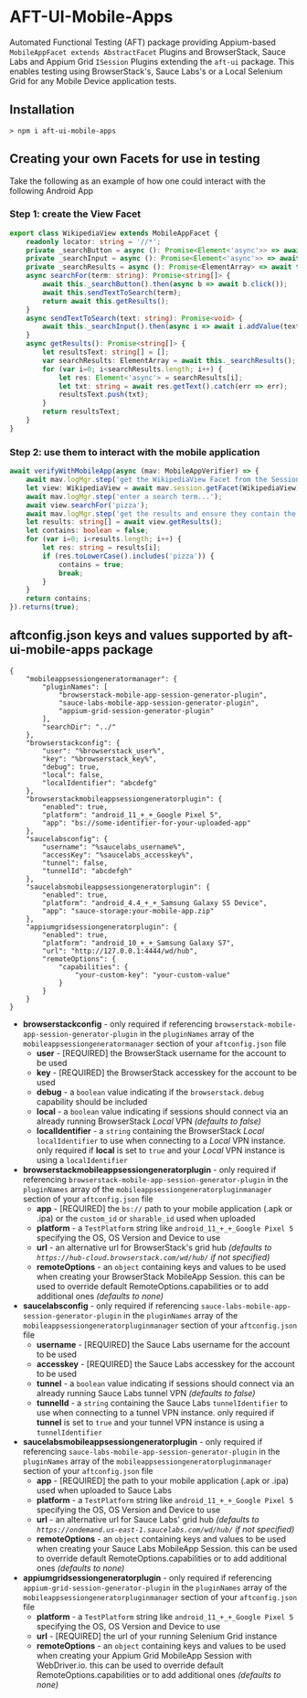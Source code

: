 # AFT-UI-Mobile-Apps
Automated Functional Testing (AFT) package providing Appium-based `MobileAppFacet extends AbstractFacet` Plugins and BrowserStack, Sauce Labs and Appium Grid `ISession` Plugins extending the `aft-ui` package. This enables testing using BrowserStack's, Sauce Labs's or a Local Selenium Grid for any Mobile Device application tests.

## Installation
`> npm i aft-ui-mobile-apps`

## Creating your own Facets for use in testing
Take the following as an example of how one could interact with the following Android App

### Step 1: create the View Facet

```typescript
export class WikipediaView extends MobileAppFacet {
    readonly locator: string = '//*';
    private _searchButton = async (): Promise<Element<'async'>> => await this.getElement({locator: "~Search Wikipedia", maxWaitMs: 10000});
    private _searchInput = async (): Promise<Element<'async'>> => await this.session.driver.$('android=new UiSelector().resourceId("org.wikipedia.alpha:id/search_src_text")');
    private _searchResults = async (): Promise<ElementArray> => await this.getElements({locator: "android.widget.TextView", maxWaitMs: 10000});
    async searchFor(term: string): Promise<string[]> {
        await this._searchButton().then(async b => await b.click());
        await this.sendTextToSearch(term);
        return await this.getResults();
    }
    async sendTextToSearch(text: string): Promise<void> {
        await this._searchInput().then(async i => await i.addValue(text));
    }
    async getResults(): Promise<string[]> {
        let resultsText: string[] = [];
        var searchResults: ElementArray = await this._searchResults();
        for (var i=0; i<searchResults.length; i++) {
            let res: Element<'async'> = searchResults[i];
            let txt: string = await res.getText().catch(err => err);
            resultsText.push(txt);
        }
        return resultsText;
    }
}
```
### Step 2: use them to interact with the mobile application

```typescript
await verifyWithMobileApp(async (mav: MobileAppVerifier) => {
    await mav.logMgr.step('get the WikipediaView Facet from the Session...');
    let view: WikipediaView = await mav.session.getFacet(WikipediaView);
    await mav.logMgr.step('enter a search term...');
    await view.searchFor('pizza');
    await mav.logMgr.step('get the results and ensure they contain the search term...');
    let results: string[] = await view.getResults();
    let contains: boolean = false;
    for (var i=0; i<results.length; i++) {
        let res: string = results[i];
        if (res.toLowerCase().includes('pizza')) {
            contains = true;
            break;
        }
    }
    return contains;
}).returns(true);
```
## aftconfig.json keys and values supported by aft-ui-mobile-apps package
```
{
    "mobileappsessiongeneratormanager": {
        "pluginNames": [
            "browserstack-mobile-app-session-generator-plugin",
            "sauce-labs-mobile-app-session-generator-plugin",
            "appium-grid-session-generator-plugin"
        ],
        "searchDir": "../"
    },
    "browserstackconfig": {
        "user": "%browserstack_user%",
        "key": "%browserstack_key%",
        "debug": true,
        "local": false,
        "localIdentifier": "abcdefg"
    },
    "browserstackmobileappsessiongeneratorplugin": {
        "enabled": true,
        "platform": "android_11_+_+_Google Pixel 5",
        "app": "bs://some-identifier-for-your-uploaded-app"
    },
    "saucelabsconfig": {
        "username": "%saucelabs_username%",
        "accessKey": "%saucelabs_accesskey%",
        "tunnel": false,
        "tunnelId": "abcdefgh"
    },
    "saucelabsmobileappsessiongeneratorplugin": {
        "enabled": true,
        "platform": "android_4.4_+_+_Samsung Galaxy S5 Device",
        "app": "sauce-storage:your-mobile-app.zip"
    },
    "appiumgridsessiongeneratorplugin": {
        "enabled": true,
        "platform": "android_10_+_+_Samsung Galaxy S7",
        "url": "http://127.0.0.1:4444/wd/hub",
        "remoteOptions": {
            "capabilities": {
                "your-custom-key": "your-custom-value"
            }
        }
    }
}
```
- **browserstackconfig** - only required if referencing `browserstack-mobile-app-session-generator-plugin` in the `pluginNames` array of the `mobileappsessiongeneratormanager` section of your `aftconfig.json` file
  - **user** - [REQUIRED] the BrowserStack username for the account to be used
  - **key** - [REQUIRED] the BrowserStack accesskey for the account to be used
  - **debug** - a `boolean` value indicating if the `browserstack.debug` capability should be included
  - **local** - a `boolean` value indicating if sessions should connect via an already running BrowserStack _Local_ VPN _(defaults to false)_
  - **localIdentifier** - a `string` containing the BrowserStack _Local_ `localIdentifier` to use when connecting to a _Local_ VPN instance. only required if **local** is set to `true` and your _Local_ VPN instance is using a `localIdentifier`
- **browserstackmobileappsessiongeneratorplugin** - only required if referencing `browserstack-mobile-app-session-generator-plugin` in the `pluginNames` array of the `mobileappsessiongeneratorpluginmanager` section of your `aftconfig.json` file
  - **app** - [REQUIRED] the `bs://` path to your mobile application (.apk or .ipa) or the `custom_id` or `sharable_id` used when uploaded
  - **platform** - a `TestPlatform` string like `android_11_+_+_Google Pixel 5` specifying the OS, OS Version and Device to use
  - **url** - an alternative url for BrowserStack's grid hub _(defaults to `https://hub-cloud.browserstack.com/wd/hub/` if not specified)_
  - **remoteOptions** - an `object` containing keys and values to be used when creating your BrowserStack MobileApp Session. this can be used to override default RemoteOptions.capabilities or to add additional ones _(defaults to none)_
- **saucelabsconfig** - only required if referencing `sauce-labs-mobile-app-session-generator-plugin` in the `pluginNames` array of the `mobileappsessiongeneratorpluginmanager` section of your `aftconfig.json` file
  - **username** - [REQUIRED] the Sauce Labs username for the account to be used
  - **accesskey** - [REQUIRED] the Sauce Labs accesskey for the account to be used
  - **tunnel** - a `boolean` value indicating if sessions should connect via an already running Sauce Labs tunnel VPN _(defaults to false)_
  - **tunnelId** - a `string` containing the Sauce Labs `tunnelIdentifier` to use when connecting to a tunnel VPN instance. only required if **tunnel** is set to `true` and your tunnel VPN instance is using a `tunnelIdentifier`
- **saucelabsmobileappsessiongeneratorplugin** - only required if referencing `sauce-labs-mobile-app-session-generator-plugin` in the `pluginNames` array of the `mobileappsessiongeneratorpluginmanager` section of your `aftconfig.json` file
  - **app** - [REQUIRED] the path to your mobile application (.apk or .ipa) used when uploaded to Sauce Labs
  - **platform** - a `TestPlatform` string like `android_11_+_+_Google Pixel 5` specifying the OS, OS Version and Device to use
  - **url** - an alternative url for Sauce Labs' grid hub _(defaults to `https://ondemand.us-east-1.saucelabs.com/wd/hub/` if not specified)_
  - **remoteOptions** - an `object` containing keys and values to be used when creating your Sauce Labs MobileApp Session. this can be used to override default RemoteOptions.capabilities or to add additional ones _(defaults to none)_
- **appiumgridsessiongeneratorplugin** - only required if referencing `appium-grid-session-generator-plugin` in the `pluginNames` array of the `mobileappsessiongeneratorpluginmanager` section of your `aftconfig.json` file
  - **platform** - a `TestPlatform` string like `android_11_+_+_Google Pixel 5` specifying the OS, OS Version and Device to use
  - **url** - [REQUIRED] the url of your running Selenium Grid instance
  - **remoteOptions** - an `object` containing keys and values to be used when creating your Appium Grid MobileApp Session with WebDriver.io. this can be used to override default RemoteOptions.capabilities or to add additional ones _(defaults to none)_